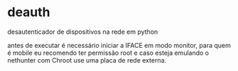 # deauth
desautenticador de dispositivos na rede em python


antes de executar é necessário iniciar a IFACE em modo monitor, para quem é mobile eu recomendo ter permissão root e caso esteja emulando o nethunter com Chroot use uma placa de rede externa.
